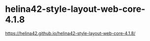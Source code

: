 # helina42-style-layout-web-core-4.1.8
https://helina42.github.io/helina42-style-layout-web-core-4.1.8/
